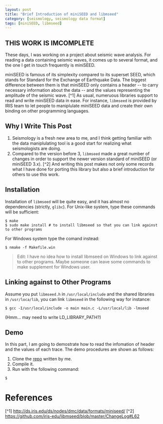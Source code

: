 ```yaml
---
layout: post
title: "Brief Introduction of miniSEED and libmseed"
category: [seismology, seismology data format]
tags: [miniSEED, libmseed]
---
```


## THIS WORK IS IMCOMPLETE

These days, I was working on a project about seismic wave analysis.
For reading a data containing seismic waves, it comes up to several
format, and the one I get in touch frequently is miniSEED. 

miniSEED is famous of its simplexity compared to its superset SEED,
which stands for Standard for the Exchange of Earthquake Data. The
biggest difference between them is that miniSEED only contains a
header -- to carry necessary information about the data -- and 
the values representing the amplitude of the seismic wave. [^1]
As usual, numeruous libraries support to read and write miniSEED
data in ease. For instance, `libmseed` is provided by IRIS team
to let people to maniplulate miniSEED data and create their own
binding on other programming languages.

## Why I Write This Post
1. Seismology is a fresh new area to me, and I think getting
familiar with the data maniplulating tool is a good start for
realizing what seismologists are doing.
2. Compared to the version before 3, `libmseed` made a great
number of changes in order to support the newer version standard
of miniSEED (or miniSEED 3.x). [^2] And writing this post makes 
not only some records what I have done for porting this library but also 
a brief introduction for others to use this work.

## Installation
Installation of `libmseed` will be quite easy, and it has almost
no dependencies (strictly, `glibc`).
For Unix-like system, type these commands will be sufficient:
```
$ make
$ sudo make install # to install libmseed so that you can link against to other programs
```
For Windows system type the comand instead:
```
$ nmake -f Makefile.win
```
> Edit: I have no idea how to install libmseed on Windows to
> link against to other programs. Maybe someone can leave some commands
> to make supplement for Windows user.
>

## Linking against to Other Programs
Assume you put `libmseed.h` in `/usr/local/include` and the shared libraries
in `/usr/loca/lib`, you can link `libmseed` in the following way for instance:
```
$ gcc -I/usr/local/include -o main main.c -L/usr/local/lib -lmseed
```

(Hmm... may need to write LD_LIBRARY_PATH?)

## Demo
In this part, I am going to demostrate how to read the infomation of header
and the values of each trace. The demo procedures are shown as follows:
1. Clone the [repo](https://github.com/Cuda-Chen/libmseed-hello-world) written by me.
2. Compile it.
3. Run with the following command:
```
$ 
```

# References
[^1] http://ds.iris.edu/ds/nodes/dmc/data/formats/miniseed/
[^2] https://github.com/iris-edu/libmseed/blob/master/ChangeLog#L62
